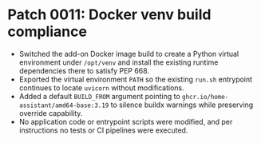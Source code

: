 # Patch 0011: Docker venv build compliance

- Switched the add-on Docker image build to create a Python virtual environment under `/opt/venv` and install the existing runtime dependencies there to satisfy PEP 668.
- Exported the virtual environment `PATH` so the existing `run.sh` entrypoint continues to locate `uvicorn` without modifications.
- Added a default `BUILD_FROM` argument pointing to `ghcr.io/home-assistant/amd64-base:3.19` to silence buildx warnings while preserving override capability.
- No application code or entrypoint scripts were modified, and per instructions no tests or CI pipelines were executed.
